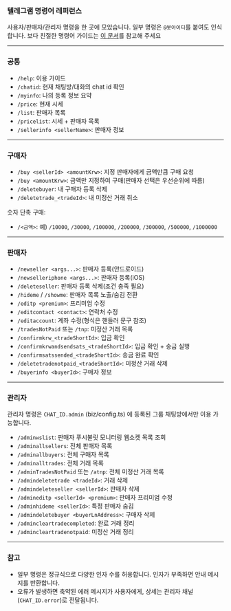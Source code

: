 ### 텔레그램 명령어 레퍼런스

사용자/판매자/관리자 명령을 한 곳에 모았습니다. 일부 명령은 `@봇아이디`를 붙여도 인식합니다. 보다 친절한 명령어 가이드는 [이 문서](https://telegra.ph/p2p-command-08-21)를 참고해 주세요


---

### 공통

- `/help`: 이용 가이드
- `/chatid`: 현재 채팅방/대화의 chat id 확인
- `/myinfo`: 나의 등록 정보 요약
- `/price`: 현재 시세
- `/list`: 판매자 목록
- `/pricelist`: 시세 + 판매자 목록
- `/sellerinfo <sellerName>`: 판매자 정보

---

### 구매자

- `/buy <sellerId> <amountKrw>`: 지정 판매자에게 금액만큼 구매 요청
- `/buy <amountKrw>`: 금액만 지정하여 구매(판매자 선택은 우선순위에 따름)
- `/deletebuyer`: 내 구매자 등록 삭제
- `/deletetrade_<tradeId>`: 내 미정산 거래 취소

숫자 단축 구매:

- `/<금액>`: 예) `/10000`, `/30000`, `/100000`, `/200000`, `/300000`, `/500000`, `/1000000`

---

### 판매자

- `/newseller <args...>`: 판매자 등록(안드로이드)
- `/newselleriphone <args...>`: 판매자 등록(iOS)
- `/deleteseller`: 판매자 등록 삭제(조건 충족 필요)
- `/hideme` / `/showme`: 판매자 목록 노출/숨김 전환
- `/editp <premium>`: 프리미엄 수정
- `/editcontact <contact>`: 연락처 수정
- `/editaccount`: 계좌 수정(형식은 핸들러 문구 참조)
- `/tradesNotPaid` 또는 `/tnp`: 미정산 거래 목록
- `/confirmkrw_<tradeShortId>`: 입금 확인
- `/confirmkrwandsendsats_<tradeShortId>`: 입금 확인 + 송금 실행
- `/confirmsatssended_<tradeShortId>`: 송금 완료 확인
- `/deletetradenotpaid_<tradeShortId>`: 미정산 거래 삭제
- `/buyerinfo <buyerId>`: 구매자 정보

---

### 관리자

관리자 명령은 `CHAT_ID.admin` (biz/config.ts) 에 등록된 그룹 채팅방에서만 이용 가능합니다.

- `/adminwslist`: 판매자 푸시불릿 모니터링 웹소켓 목록 조회
- `/adminallsellers`: 전체 판매자 목록
- `/adminallbuyers`: 전체 구매자 목록
- `/adminalltrades`: 전체 거래 목록
- `/adminTradesNotPaid` 또는 `/atnp`: 전체 미정산 거래 목록
- `/admindeletetrade <tradeId>`: 거래 삭제
- `/admindeleteseller <sellerId>`: 판매자 삭제
- `/admineditp <sellerId> <premium>`: 판매자 프리미엄 수정
- `/adminhideme <sellerId>`: 특정 판매자 숨김
- `/admindeletebuyer <buyerLnAddress>`: 구매자 삭제
- `/admincleartradecompleted`: 완료 거래 정리
- `/admincleartradenotpaid`: 미정산 거래 정리

---

### 참고

- 일부 명령은 정규식으로 다양한 인자 수를 허용합니다. 인자가 부족하면 안내 메시지를 반환합니다.
- 오류가 발생하면 축약된 에러 메시지가 사용자에게, 상세는 관리자 채널(`CHAT_ID.error`)로 전달됩니다.

